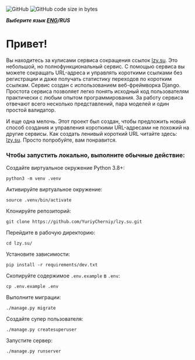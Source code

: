 ![GitHub](https://img.shields.io/github/license/yuriycherniy/lzy.su)
![GitHub code size in bytes](https://img.shields.io/github/languages/code-size/yuriycherniy/lzy.su)

_**Выберите язык [ENG](https://github.com/YuriyCherniy/lzy.su/tree/dev_lzy_v1_2_1)/RUS**_
# Привет! #
Вы находитесь за кулисами сервиса сокращения ссылок [lzy.su](https://lzy.su/). Это небольшой, но полнофункциональный сервис. С помощью сервиса вы можете сокращать URL-адреса и управлять короткими ссылками без регистрации и даже получать статистику переходов по коротким ссылкам. Сервис создан с использованием веб-фреймворка Django. Простота сервиса позволяет легко понять исходный код пользователям практически с любым опытом программирования. За работу сервиса отвечают всего несколько представлений, пара моделей и один простой валидатор.

И еще одна мелочь. Этот проект был создан, чтобы предложить новый способ создания и управления короткими URL-адресами не похожий на другие сервисы. Как создать ленивый короткий URL читайте здесь: [lzy.su](https://lzy.su/). Просто попробуйте, вам понравится.

### Чтобы запустить локально, выполните обычные действие: ###

Создайте виртуальное окружение Python 3.8+:
```
python3 -m venv .venv
```
Активируйте виртуальное окружение:
```
source .venv/bin/activate
```
Клонируйте репозиторий:
```
git clone https://github.com/YuriyCherniy/lzy.su.git
```
Перейдите в рабочую директорию:
```
cd lzy.su/
```
Установите зависимости:
```
pip install -r requirements/dev.txt
```
Скопируйте содержимое ```.env.example``` в ```.env```:
```
cp .env.example .env
```
Выполните миграции:
```
./manage.py migrate
```
Создайте супер пользователя:
```
./manage.py createsuperuser
```
Запустите сервер:
```
./manage.py runserver
```